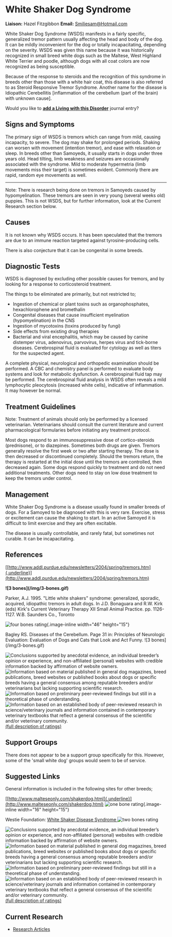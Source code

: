 White Shaker Dog Syndrome
=========================

**Liaison:** Hazel Fitzgibbon **Email:** <Smiliesam@Hotmail.com>



White Shaker Dog Syndrome (WSDS) manifests in a fairly specific,
generalized tremor pattern usually affecting the head and body of the
dog.  It can be mildly inconvenient for the dog or totally
incapacitating, depending on the severity.  WSDS was given this name
because it was historically recognized in small breed white dogs such as
the Maltese, West Highland White Terrier and poodle, although dogs with
all coat colors are now recognized as being susceptible.

Because of the response to steroids and the recognition of this syndrome
in breeds other than those with a white hair coat, this disease is also
referred to as Steroid Responsive Tremor Syndrome.  Another name for the
disease is Idiopathic Cerebellitis \[inflammation of the cerebellum
(part of the brain) with unknown cause\].





Would you like to **[add a Living with this
Disorder](white-shaker-dog-syndrome/addliving_form.html)** journal
entry?

Signs and Symptoms
------------------

The primary sign of WSDS is tremors which can range from mild, causing
incapacity, to severe. The dog may shake for prolonged periods.  Shaking
can worsen with movement (intention tremor), and ease with relaxation or
sleep.  In breeds other than Samoyeds, it usually starts in dogs under
three years old.  Head tilting, limb weakness and seizures are
occasionally associated with the syndrome.  Mild to moderate hypermetria
(limb movements miss their target) is sometimes evident.  Commonly there
are rapid, random eye movements as well.

------------------------------------------------------------------------

Note:  There is research being done on tremors in Samoyeds caused by
hypomyelination.  These tremors are seen in very young (several weeks
old) puppies. This is not WSDS, but for further information, look at the
Current Research section below.

Causes
------

It is not known why WSDS occurs.  It has been speculated that the
tremors are due to an immune reaction targeted against
tyrosine-producing cells.

There is also conjecture that it can be congenital in some breeds.

Diagnostic Tests
----------------

WSDS is diagnosed by excluding other possible causes for tremors, and by
looking for a response to corticosteroid treatment.



The things to be eliminated are primarily, but not restricted to;

-   Ingestion of chemical or plant toxins such as organophosphates,
    hexachlorophene and bromethalin
-   Congenital diseases that cause insufficient
    myelination (hypomyelination) in the CNS
-   Ingestion of mycotoxins (toxins produced by fungi)
-   Side effects from existing drug therapies
-   Bacterial and viral encephalitis, which may be caused by canine
    distemper virus, adenovirus, parvovirus, herpes virus and tick-borne
    diseases.  Cerebrospinal fluid is evaluated for cytology as well as
    titers for the suspected agent.



A complete physical, neurological and orthopedic examination should be
performed.  A CBC and chemistry panel is performed to evaluate body
systems and look for metabolic dysfunction.  A cerebrospinal fluid tap
may be performed.  The cerebrospinal fluid analysis in WSDS often
reveals a mild lymphocytic pleocytosis (increased white cells),
indicative of inflammation. It may however be normal.

Treatment Guidelines
--------------------

Note: Treatment of animals should only be performed by a licensed
veterinarian. Veterinarians should consult the current literature and
current pharmacological formularies before initiating any treatment
protocol.

Most dogs respond to an immunosuppressive dose of cortico-steroids
(prednisone), or to diazepines.  Sometimes both drugs are given.
Tremors generally resolve the first week or two after starting therapy.
The dose is then decreased or discontinued completely.  Should the
tremors return, the therapy is restarted at the initial dose until the
tremors are controlled, then decreased again. Some dogs respond quickly
to treatment and do not need additional treatments.  Other dogs need to
stay on low dose treatment to keep the tremors under control.

Management
----------



White Shaker Dog Syndrome is a disease usually found in smaller breeds
of dogs. For a Samoyed to be diagnosed with this is very rare.
 Exercise, stress or excitement can cause the shaking to start. In an
active Samoyed it is difficult to limit exercise and they are often
excitable.

The disease is usually controllable, and rarely fatal, but sometimes not
curable.  It can be incapacitating.

References
----------

[[http://www.addl.purdue.edu/newsletters/2004/spring/tremors.htm]{.underline}](http://www.addl.purdue.edu/newsletters/2004/spring/tremors.htm)

**!\[3 bones\](/img/3-bones.gif)**

Parker, A.J. 1995. \"Little white shakers\" syndrome: generalized,
sporadic, acquired, idiopathic tremors in adult dogs. In J.D. Bonaguara
and R.W. Kirk (eds) Kirk\'s Current Veterinary Therapy XII Small Animal
Practice. pp. 1126-1127. W.B. Saunders Co., Toronto

![four bones
rating](/img/4-bones.gif/image_large.png){.image-inline
width="46" height="15"}

Bagley RS.  Diseases of the Cerebellum.  Page 31 in: Principles of
Neurologic Evaluation:  Evaluation of Dogs and Cats that Look and Act
Funny. !\[3 bones\](/img/3-bones.gif)





![](white-shaker-dog-syndrome/bone.gif "Conclusions supported by anecdotal evidence, an individual breeder’s opinion or experience, and non-affiliated (personal) websites with credible information backed by affirmation of website owners.")
![](white-shaker-dog-syndrome/2-bones.gif "Information based on material published in general dog magazines, breed publications, breed websites or published books about dogs or specific breeds  having a general consensus among reputable breeders and/or veterinarians but lacking supporting scientific research.")
![](white-shaker-dog-syndrome/3-bones.gif "Information based on preliminary peer-reviewed findings but still in a theoretical phase of understanding.")
![](white-shaker-dog-syndrome/4-bones.gif "Information based on an established body of peer-reviewed research in science/veterinary journals and information contained in contemporary veterinary textbooks that reflect a general consensus of the scientific and/or veterinary community.")
[(full description of ratings)](ratings-what-do-they-mean.html)



Support Groups
--------------

There does not appear to be a support group specifically for this.
However, some of the 'small white dog' groups would seem to be of
service.



Suggested Links
---------------



General information is included in the following sites for other breeds;

[[http://www.malteseonly.com/shakerdog.html]{.underline}](http://www.malteseonly.com/shakerdog.html)
![one bone
rating](/img/bone.gif/image_large.png){.image-inline
width="16" height="15"}





Westie Foundation:  [White Shaker Disease
Syndrome ](https://www.westiefoundation.org/assets/white-shaker-ebook.pdf)
![two bones
rating](/img/2-bones.gif/image_preview.png)







![](white-shaker-dog-syndrome/bone.gif "Conclusions supported by anecdotal evidence, an individual breeder’s opinion or experience, and non-affiliated (personal) websites with credible information backed by affirmation of website owners.")
![](white-shaker-dog-syndrome/2-bones.gif "Information based on material published in general dog magazines, breed publications, breed websites or published books about dogs or specific breeds  having a general consensus among reputable breeders and/or veterinarians but lacking supporting scientific research.")
![](white-shaker-dog-syndrome/3-bones.gif "Information based on preliminary peer-reviewed findings but still in a theoretical phase of understanding.")
![](white-shaker-dog-syndrome/4-bones.gif "Information based on an established body of peer-reviewed research in science/veterinary journals and information contained in contemporary veterinary textbooks that reflect a general consensus of the scientific and/or veterinary community.")
[(full description of ratings)](ratings-what-do-they-mean.html)



Current Research
----------------

-   [Research
    Articles](white-shaker-dog-syndrome/research-articles.html)
